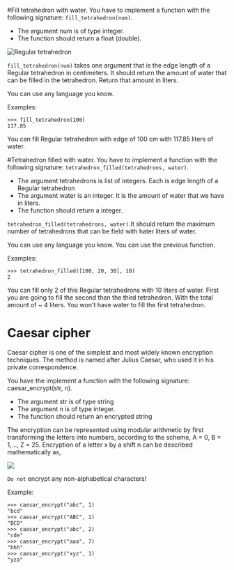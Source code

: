 #Fill tetrahedron with water.
You have to implement a function with the following signature: `fill_tetrahedron(num)`.
- The argument num is of type integer.
- The function should return a float (double).

![Regular tetrahedron](http://upload.wikimedia.org/wikipedia/commons/7/70/Tetrahedron.gif)

`fill_tetrahedron(num)` takes one argument that is the edge length of a Regular tetrahedron in centimeters. It should return the amount of water that can be filled in the tetrahedron. Return that amount in liters.

You can use any language you know.

Examples:
```
>>> fill_tetrahedron(100)
117.85
```
You can fill Regular tetrahedron with edge of 100 cm with 117.85 liters of water.


#Tetrahedron filled with water.
You have to implement a function with the following signature: `tetrahedron_filled(tetrahedrons, water)`.
- The argument tetrahedrons is list of integers. Each is edge length of a Regular tetrahedron
- The argument water is an integer. It is the amount of water that we have in liters.
- The function should return a integer.

`tetrahedron_filled(tetrahedrons, water)`.It should return the maximum number of tetrahedrons that can be field with hater liters of water.

You can use any language you know.
You can use the previous function.

Examples:
```
>>> tetrahedron_filled([100, 20, 30], 10)
2
```

You can fill only 2 of this Regular tetrahedrons with 10 liters of water. First you are going to fill the second than the third tetrahedron. With the total amount of ~ 4 liters. You won't have water to fill the first tetrahedron.


# Caesar cipher

Caesar cipher is one of the simplest and most widely known encryption techniques. The method is named after Julius Caesar, who used it in his private correspondence.

You have the implement a function with the following signature: caesar_encrypt(str, n).
- The argument str is of type string
- The argument n is of type integer.
- The function should return an encrypted string

The encryption can be represented using modular arithmetic by first transforming the letters into numbers, according to the scheme, A = 0, B = 1,..., Z = 25. Encryption of a letter x by a shift n can be described mathematically as,

![](http://upload.wikimedia.org/math/b/b/b/bbb819c72cda43180d98e6ade5cadb04.png)

`Do not` encrypt any non-alphabetical characters!

Example:

```
>>> caesar_encrypt("abc", 1)
"bcd"
>>> caesar_encrypt("ABC", 1)
"BCD"
>>> caesar_encrypt("abc", 2)
"cde"
>>> caesar_encrypt("aaa", 7)
"hhh"
>>> caesar_encrypt("xyz", 1)
"yza"
```
